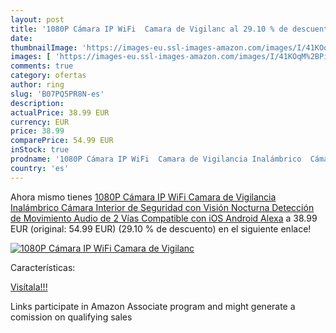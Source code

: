 ```yaml
---
layout: post
title: '1080P Cámara IP WiFi  Camara de Vigilanc al 29.10 % de descuento'
date: 
thumbnailImage: 'https://images-eu.ssl-images-amazon.com/images/I/41KOqM%2BPi-L._SL200_.jpg'
images: [ 'https://images-eu.ssl-images-amazon.com/images/I/41KOqM%2BPi-L._SL200_.jpg' ]
comments: true
category: ofertas
author: ring
slug: 'B07PQ5PR8N-es'
description:
actualPrice: 38.99 EUR
currency: EUR
price: 38.99
comparePrice: 54.99 EUR
inStock: true
prodname: '1080P Cámara IP WiFi  Camara de Vigilancia Inalámbrico  Cámara Interior de Seguridad con Visión Nocturna  Detección de Movimiento  Audio de 2 Vías  Compatible con iOS  Android  Alexa'
country: 'es'
---
```


Ahora mismo tienes [1080P Cámara IP WiFi  Camara de Vigilancia Inalámbrico  Cámara Interior de Seguridad con Visión Nocturna  Detección de Movimiento  Audio de 2 Vías  Compatible con iOS  Android  Alexa](https://www.amazon.es/dp/B07PQ5PR8N/?tag=tolees-21) a 38.99 EUR (original: 54.99 EUR) (29.10 %  de descuento) en el siguiente enlace!

[![1080P Cámara IP WiFi  Camara de Vigilanc](https://images-eu.ssl-images-amazon.com/images/I/41KOqM%2BPi-L._SL200_.jpg)](https://www.amazon.es/dp/B07PQ5PR8N/?tag=tolees-21)

Características:


[Visítala!!!](https://www.amazon.es/dp/B07PQ5PR8N/?tag=tolees-21)

Links participate in Amazon Associate program and might generate a comission on qualifying sales
